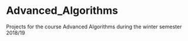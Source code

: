 # Advanced_Algorithms
Projects for the course Advanced Algorithms during the winter semester 2018/19
